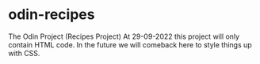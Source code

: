 # odin-recipes
The Odin Project (Recipes Project)
At 29-09-2022 this project will only contain HTML code. In the future we will comeback here to style things up with CSS.
